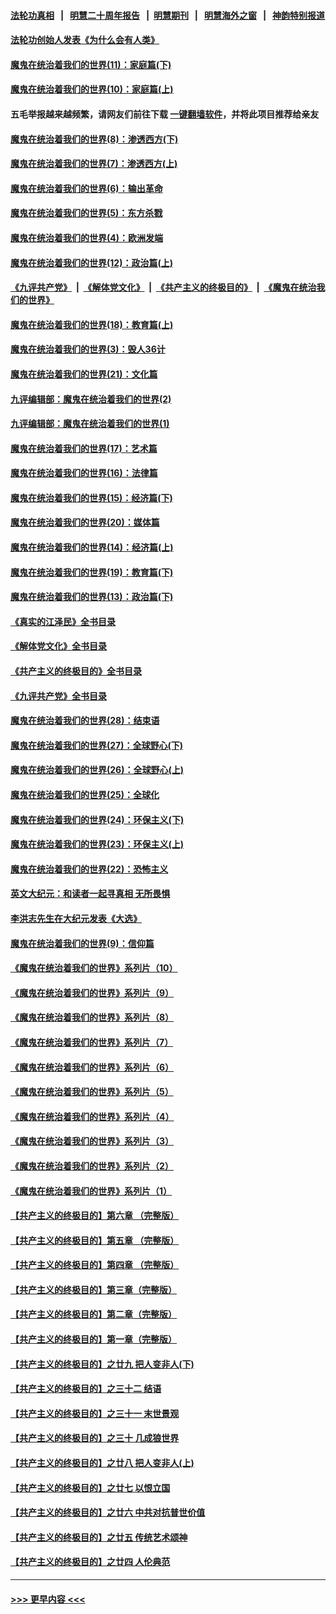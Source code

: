 #### [法轮功真相](https://github.com/gfw-breaker/truth/blob/master/README.md?t=0) &nbsp;&nbsp;|&nbsp;&nbsp; [明慧二十周年报告](https://github.com/gfw-breaker/mh-reports/blob/master/README.md?t=0) &nbsp;&nbsp;|&nbsp;&nbsp;[明慧期刊](https://github.com/gfw-breaker/mh-qikan) &nbsp;&nbsp;|&nbsp;&nbsp; [明慧海外之窗](https://github.com/gfw-breaker/mh-news/blob/master/README.md?t=0) &nbsp;&nbsp;|&nbsp;&nbsp; [神韵特别报道](https://github.com/gfw-breaker/mh-news/blob/master/shenyun.md?t=0)
#### [法轮功创始人发表《为什么会有人类》](../pages/nsc422/n13912117.md?t=04171243) 
#### [魔鬼在统治着我们的世界(11)：家庭篇(下)](../pages/nsc422/n10440961.md?t=04171243) 
#### [魔鬼在统治着我们的世界(10)：家庭篇(上)](../pages/nsc422/n10435448.md?t=04171243) 
#### 五毛举报越来越频繁，请网友们前往下载 [一键翻墙软件](https://github.com/gfw-breaker/ssr-accounts)，并将此项目推荐给亲友
#### [魔鬼在统治着我们的世界(8)：渗透西方(下)](../pages/nsc422/n10429603.md?t=04171243) 
#### [魔鬼在统治着我们的世界(7)：渗透西方(上)](../pages/nsc422/n10426013.md?t=04171243) 
#### [魔鬼在统治着我们的世界(6)：输出革命](../pages/nsc422/n10421536.md?t=04171243) 
#### [魔鬼在统治着我们的世界(5)：东方杀戮](../pages/nsc422/n10417707.md?t=04171243) 
#### [魔鬼在统治着我们的世界(4)：欧洲发端](../pages/nsc422/n10414890.md?t=04171243) 
#### [魔鬼在统治着我们的世界(12)：政治篇(上)](../pages/nsc422/n10444576.md?t=04171243) 
#### [《九评共产党》](https://github.com/begood0513/9ping.md/blob/master/README.md) &nbsp;|&nbsp; [《解体党文化》](../../../../jtdwh.md/blob/master/README.md)  &nbsp;|&nbsp; [《共产主义的终极目的》](../../../../gczydzjmd.md/blob/master/README.md) &nbsp;|&nbsp; [《魔鬼在统治我们的世界》](../../../../mgztzwmdsj.md/blob/master/README.md) 
#### [魔鬼在统治着我们的世界(18)：教育篇(上)](../pages/nsc422/n10526970.md?t=04171243) 
#### [魔鬼在统治着我们的世界(3)：毁人36计](../pages/nsc422/n10411583.md?t=04171243) 
#### [魔鬼在统治着我们的世界(21)：文化篇](../pages/nsc422/n10597706.md?t=04171243) 
#### [九评编辑部：魔鬼在统治着我们的世界(2)](../pages/nsc422/n10410036.md?t=04171243) 
#### [九评编辑部：魔鬼在统治着我们的世界(1)](../pages/nsc422/n10406825.md?t=04171243) 
#### [魔鬼在统治着我们的世界(17)：艺术篇](../pages/nsc422/n10499093.md?t=04171243) 
#### [魔鬼在统治着我们的世界(16)：法律篇](../pages/nsc422/n10485969.md?t=04171243) 
#### [魔鬼在统治着我们的世界(15)：经济篇(下)](../pages/nsc422/n10469975.md?t=04171243) 
#### [魔鬼在统治着我们的世界(20)：媒体篇](../pages/nsc422/n10586579.md?t=04171243) 
#### [魔鬼在统治着我们的世界(14)：经济篇(上)](../pages/nsc422/n10457370.md?t=04171243) 
#### [魔鬼在统治着我们的世界(19)：教育篇(下)](../pages/nsc422/n10564808.md?t=04171243) 
#### [魔鬼在统治着我们的世界(13)：政治篇(下)](../pages/nsc422/n10448270.md?t=04171243) 
#### [《真实的江泽民》全书目录](../pages/nsc422/n13721399.md?t=04171243) 
#### [《解体党文化》全书目录](../pages/nsc422/n13721157.md?t=04171243) 
#### [《共产主义的终极目的》全书目录](../pages/nsc422/n13721048.md?t=04171243) 
#### [《九评共产党》全书目录](../pages/nsc422/n13708085.md?t=04171243) 
#### [魔鬼在统治着我们的世界(28)：结束语](../pages/nsc422/n10936246.md?t=04171243) 
#### [魔鬼在统治着我们的世界(27)：全球野心(下)](../pages/nsc422/n10928319.md?t=04171243) 
#### [魔鬼在统治着我们的世界(26)：全球野心(上)](../pages/nsc422/n10900318.md?t=04171243) 
#### [魔鬼在统治着我们的世界(25)：全球化](../pages/nsc422/n10788205.md?t=04171243) 
#### [魔鬼在统治着我们的世界(24)：环保主义(下)](../pages/nsc422/n10695307.md?t=04171243) 
#### [魔鬼在统治着我们的世界(23)：环保主义(上)](../pages/nsc422/n10688613.md?t=04171243) 
#### [魔鬼在统治着我们的世界(22)：恐怖主义](../pages/nsc422/n10614727.md?t=04171243) 
#### [英文大纪元：和读者一起寻真相 无所畏惧](../pages/nsc422/n12542027.md?t=04171243) 
#### [李洪志先生在大纪元发表《大选》](../pages/nsc422/n12534746.md?t=04171243) 
#### [魔鬼在统治着我们的世界(9)：信仰篇](../pages/nsc422/n10432159.md?t=04171243) 
#### [《魔鬼在统治着我们的世界》系列片（10）](../pages/nsc422/n12292670.md?t=04171243) 
#### [《魔鬼在统治着我们的世界》系列片（9）](../pages/nsc422/n12290859.md?t=04171243) 
#### [《魔鬼在统治着我们的世界》系列片（8）](../pages/nsc422/n12287445.md?t=04171243) 
#### [《魔鬼在统治着我们的世界》系列片（7）](../pages/nsc422/n12283425.md?t=04171243) 
#### [《魔鬼在统治着我们的世界》系列片（6）](../pages/nsc422/n12282314.md?t=04171243) 
#### [《魔鬼在统治着我们的世界》系列片（5）](../pages/nsc422/n12281419.md?t=04171243) 
#### [《魔鬼在统治着我们的世界》系列片（4）](../pages/nsc422/n12274024.md?t=04171243) 
#### [《魔鬼在统治着我们的世界》系列片（3）](../pages/nsc422/n12271322.md?t=04171243) 
#### [《魔鬼在统治着我们的世界》系列片（2）](../pages/nsc422/n12269049.md?t=04171243) 
#### [《魔鬼在统治着我们的世界》系列片（1）](../pages/nsc422/n12267575.md?t=04171243) 
#### [【共产主义的终极目的】第六章 （完整版）](../pages/nsc422/n11428913.md?t=04171243) 
#### [【共产主义的终极目的】第五章 （完整版）](../pages/nsc422/n11428912.md?t=04171243) 
#### [【共产主义的终极目的】第四章 （完整版）](../pages/nsc422/n11428907.md?t=04171243) 
#### [【共产主义的终极目的】第三章（完整版）](../pages/nsc422/n11428848.md?t=04171243) 
#### [【共产主义的终极目的】第二章（完整版）](../pages/nsc422/n11428831.md?t=04171243) 
#### [【共产主义的终极目的】第一章（完整版）](../pages/nsc422/n11417651.md?t=04171243) 
#### [【共产主义的终极目的】之廿九 把人变非人(下)](../pages/nsc422/n11344140.md?t=04171243) 
#### [【共产主义的终极目的】之三十二 结语](../pages/nsc422/n11360535.md?t=04171243) 
#### [【共产主义的终极目的】之三十一 末世景观](../pages/nsc422/n11351129.md?t=04171243) 
#### [【共产主义的终极目的】之三十 几成狼世界](../pages/nsc422/n11348280.md?t=04171243) 
#### [【共产主义的终极目的】之廿八 把人变非人(上)](../pages/nsc422/n11340492.md?t=04171243) 
#### [【共产主义的终极目的】之廿七 以恨立国](../pages/nsc422/n11336944.md?t=04171243) 
#### [【共产主义的终极目的】之廿六 中共对抗普世价值](../pages/nsc422/n11324785.md?t=04171243) 
#### [【共产主义的终极目的】之廿五 传统艺术颂神](../pages/nsc422/n11296396.md?t=04171243) 
#### [【共产主义的终极目的】之廿四 人伦典范](../pages/nsc422/n11296397.md?t=04171243) 

----
#### [ >>> 更早内容 <<< ](../indexes/nsc422-earlier.md)
